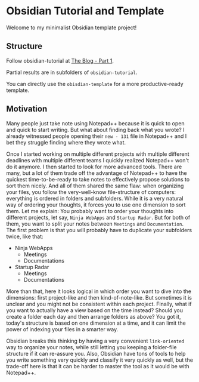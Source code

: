 # Obsidian Tutorial and Template

Welcome to my minimalist Obsidian template project!

## Structure

Follow obsidian-tutorial at [The Blog - Part 1](https://dsalathe.github.io/blog/#/blog/15).

Partial results are in subfolders of `obsidian-tutorial`.

You can directly use the `obisdian-template` for a more productive-ready template.

## Motivation

Many people just take note using Notepad++ because it is quick to open and quick to start writing. But what about finding back what you wrote? I already witnessed people opening their `new - 131` file in Notepad++ and I bet they struggle finding where they wrote what.

Once I started working on multiple different projects with multiple different deadlines with multiple different teams I quickly realized Notepad++ won't do it anymore. I then started to look for more advanced tools. There are many, but a lot of them trade off the advantage of Notepad++ to have the quickest time-to-be-ready to take notes to effectively propose solutions to sort them nicely. And all of them shared the same flaw: when organizing your files, you follow the very-well-know file-structure of computers: everything is ordered in folders and subfolders. While it is a very natural way of ordering your thoughts, it forces you to use one dimension to sort them. Let me explain: You probably want to order your thoughts into different projects, let say, `Ninja WebApps` and `Startup Radar`. But for both of them, you want to split your notes between `Meetings` and `Documentation`. The first problem is that you will probably have to duplicate your subfolders twice, like that:

- Ninja WebApps
  - Meetings
  - Documentations
- Startup Radar
  - Meetings
  - Documentations

More than that, here it looks logical in which order you want to dive into the dimensions: first project-like and then kind-of-note-like. But sometimes it is unclear and you might not be consistent within each project. Finally, what if you want to actually have a view based on the time instead? Should you create a folder each day and then arrange folders as above? You got it, today's structure is based on one dimension at a time, and it can limit the power of indexing your files in a smarter way.

Obsidian breaks this thinking by having a very convenient `link-oriented` way to organize your notes, while still letting you keeping a folder-file structure if it can re-assure you. Also, Obsidian have tons of tools to help you write something very quickly and classify it very quickly as well, but the trade-off here is that it can be harder to master the tool as it would be with Notepad++.
